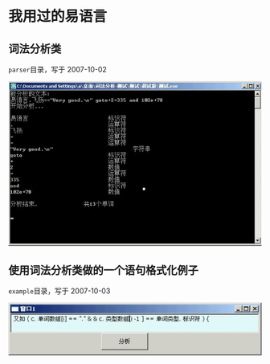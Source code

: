 # 我用过的易语言


## 词法分析类

`parser`目录，写于 2007-10-02

![词法分析](200710216401948508.jpg)


## 使用词法分析类做的一个语句格式化例子

`example`目录，写于 2007-10-03

![词法分析例子](2007103935778407.jpg)

